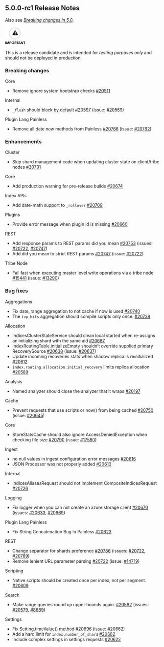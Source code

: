 ## 5.0.0-rc1 Release Notes

Also see [_Breaking changes in 5.0_](breaking-changes-5.0.html).

![Important](images/icons/important.png)

This is a release candidate and is intended for _testing purposes only_ and should not be deployed in production.

### Breaking changes

Core 
    

  * Remove ignore system bootstrap checks [#20511](https://github.com/elastic/elasticsearch/pull/20511)



Internal 
    

  * `_flush` should block by default [#20597](https://github.com/elastic/elasticsearch/pull/20597) (issue: [#20569](https://github.com/elastic/elasticsearch/issues/20569)) 



Plugin Lang Painless 
    

  * Remove all date _now_ methods from Painless [#20766](https://github.com/elastic/elasticsearch/pull/20766) (issue: [#20762](https://github.com/elastic/elasticsearch/issues/20762)) 



### Enhancements

Cluster 
    

  * Skip shard management code when updating cluster state on client/tribe nodes [#20731](https://github.com/elastic/elasticsearch/pull/20731)



Core 
    

  * Add production warning for pre-release builds [#20674](https://github.com/elastic/elasticsearch/pull/20674)



Index APIs 
    

  * Add date-math support to `_rollover` [#20709](https://github.com/elastic/elasticsearch/pull/20709)



Plugins 
    

  * Provide error message when plugin id is missing [#20660](https://github.com/elastic/elasticsearch/pull/20660)



REST 
    

  * Add response params to REST params did you mean [#20753](https://github.com/elastic/elasticsearch/pull/20753) (issues: [#20722](https://github.com/elastic/elasticsearch/issues/20722), [#20747](https://github.com/elastic/elasticsearch/issues/20747)) 
  * Add did you mean to strict REST params [#20747](https://github.com/elastic/elasticsearch/pull/20747) (issue: [#20722](https://github.com/elastic/elasticsearch/issues/20722)) 



Tribe Node 
    

  * Fail fast when executing master level write operations via a tribe node [#15441](https://github.com/elastic/elasticsearch/pull/15441) (issue: [#13290](https://github.com/elastic/elasticsearch/issues/13290)) 



### Bug fixes

Aggregations 
    

  * Fix date_range aggregation to not cache if now is used [#20740](https://github.com/elastic/elasticsearch/pull/20740)
  * The `top_hits` aggregation should compile scripts only once. [#20738](https://github.com/elastic/elasticsearch/pull/20738)



Allocation 
    

  * IndicesClusterStateService should clean local started when re-assigns an initializing shard with the same aid [#20687](https://github.com/elastic/elasticsearch/pull/20687)
  * IndexRoutingTable.initializeEmpty shouldn’t override supplied primary RecoverySource [#20638](https://github.com/elastic/elasticsearch/pull/20638) (issue: [#20637](https://github.com/elastic/elasticsearch/issues/20637)) 
  * Update incoming recoveries stats when shadow replica is reinitialized [#20612](https://github.com/elastic/elasticsearch/pull/20612)
  * `index.routing.allocation.initial_recovery` limits replica allocation [#20589](https://github.com/elastic/elasticsearch/pull/20589)



Analysis 
    

  * Named analyzer should close the analyzer that it wraps [#20197](https://github.com/elastic/elasticsearch/pull/20197)



Cache 
    

  * Prevent requests that use scripts or now() from being cached [#20750](https://github.com/elastic/elasticsearch/pull/20750) (issue: [#20645](https://github.com/elastic/elasticsearch/issues/20645)) 



Core 
    

  * StoreStatsCache should also ignore AccessDeniedException when checking file size [#20790](https://github.com/elastic/elasticsearch/pull/20790) (issue: [#17580](https://github.com/elastic/elasticsearch/issues/17580)) 



Ingest 
    

  * no null values in ingest configuration error messages [#20616](https://github.com/elastic/elasticsearch/pull/20616)
  * JSON Processor was not properly added [#20613](https://github.com/elastic/elasticsearch/pull/20613)



Internal 
    

  * IndicesAliasesRequest should not implement CompositeIndicesRequest [#20726](https://github.com/elastic/elasticsearch/pull/20726)



Logging 
    

  * Fix logger when you can not create an azure storage client [#20670](https://github.com/elastic/elasticsearch/pull/20670) (issues: [#20633](https://github.com/elastic/elasticsearch/issues/20633), [#20669](https://github.com/elastic/elasticsearch/issues/20669)) 



Plugin Lang Painless 
    

  * Fix String Concatenation Bug In Painless [#20623](https://github.com/elastic/elasticsearch/pull/20623)



REST 
    

  * Change separator for shards preference [#20786](https://github.com/elastic/elasticsearch/pull/20786) (issues: [#20722](https://github.com/elastic/elasticsearch/issues/20722), [#20769](https://github.com/elastic/elasticsearch/issues/20769)) 
  * Remove lenient URL parameter parsing [#20722](https://github.com/elastic/elasticsearch/pull/20722) (issue: [#14719](https://github.com/elastic/elasticsearch/issues/14719)) 



Scripting 
    

  * Native scripts should be created once per index, not per segment. [#20609](https://github.com/elastic/elasticsearch/pull/20609)



Search 
    

  * Make range queries round up upper bounds again. [#20582](https://github.com/elastic/elasticsearch/pull/20582) (issues: [#20579](https://github.com/elastic/elasticsearch/issues/20579), [#8889](https://github.com/elastic/elasticsearch/issues/8889)) 



Settings 
    

  * Fix Setting.timeValue() method [#20696](https://github.com/elastic/elasticsearch/pull/20696) (issue: [#20662](https://github.com/elastic/elasticsearch/issues/20662)) 
  * Add a hard limit for `index.number_of_shard` [#20682](https://github.com/elastic/elasticsearch/pull/20682)
  * Include complex settings in settings requests [#20622](https://github.com/elastic/elasticsearch/pull/20622)


